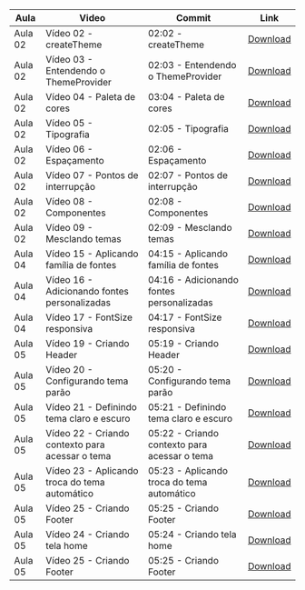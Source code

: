 Aula | Video | Commit | Link
------ | ------ | ------ | ------
Aula 02 | Vídeo 02 - createTheme | 02:02 - createTheme | [Download](https://github.com/arielsardinha/teste/archive/398d3abdbb5a4571be1a82dd179094f14b75ffb0.zip)
Aula 02 | Vídeo 03 - Entendendo o ThemeProvider | 02:03 - Entendendo o ThemeProvider | [Download](https://github.com/arielsardinha/teste/archive/1161960823b6aade257899021edc775021b7fc25.zip)
Aula 02 | Vídeo 04 - Paleta de cores | 03:04 - Paleta de cores | [Download](https://github.com/arielsardinha/teste/archive/efe404b7efb9d32c0625377732f5f93539ef71d3.zip)
Aula 02 | Vídeo 05 - Tipografia | 02:05 - Tipografia | [Download](https://github.com/arielsardinha/teste/archive/e107cd2f210592cc7853532926eb86263ef209fa.zip)
Aula 02 | Vídeo 06 - Espaçamento | 02:06 - Espaçamento | [Download](https://github.com/arielsardinha/teste/archive/bf9df00a29c3673d115968f8781d638876bfacdd.zip)
Aula 02 | Vídeo 07 - Pontos de interrupção | 02:07 - Pontos de interrupção | [Download](https://github.com/arielsardinha/teste/archive/48b23e7bd508d008d41ae24e48a50cc5b69a8086.zip)
Aula 02 | Vídeo 08 - Componentes | 02:08 - Componentes | [Download](https://github.com/arielsardinha/teste/archive/20ac13205421d7e37981a80994fa68e50c221118.zip)
Aula 02 | Vídeo 09 - Mesclando temas | 02:09 - Mesclando temas | [Download](https://github.com/arielsardinha/teste/archive/dffde78a22975a5087bdab09879114f2faed4db3.zip)
Aula 04 | Vídeo 15 - Aplicando família de fontes | 04:15 - Aplicando família de fontes | [Download](https://github.com/arielsardinha/teste/archive/9343f94e8f68126ec7d0171fa1b7574c30e38f15.zip)
Aula 04 | Vídeo 16 - Adicionando fontes personalizadas | 04:16 - Adicionando fontes personalizadas | [Download](https://github.com/arielsardinha/teste/archive/2f4d65d1af7ea4f403921a366a5b8aca20559434.zip)
Aula 04 | Vídeo 17 - FontSize responsiva | 04:17 - FontSize responsiva | [Download](https://github.com/arielsardinha/teste/archive/ec12947a86b7e4eae36fb0d147a7189580cb6ce0.zip)
Aula 05 | Vídeo 19 - Criando Header | 05:19 - Criando Header | [Download](https://github.com/arielsardinha/teste/archive/10870227b70312dea300820aa3cbac49ae15599a.zip)
Aula 05 | Vídeo 20 - Configurando tema parão | 05:20 - Configurando tema parão | [Download](https://github.com/arielsardinha/teste/archive/2ccc8137fcd8e8490549b5b21b9b5049a2f4f144.zip)
Aula 05 | Vídeo 21 - Definindo tema claro e escuro | 05:21 - Definindo tema claro e escuro | [Download](https://github.com/arielsardinha/teste/archive/b571230a6f44d0323ca90c0a40f41a4ddc8f60ea.zip)
Aula 05 | Vídeo 22 - Criando contexto para acessar o tema | 05:22 - Criando contexto para acessar o tema | [Download](https://github.com/arielsardinha/teste/archive/6b09fca0d3ceb1f19e20dfd03586e4f5891ce11d.zip)
Aula 05 | Vídeo 23 - Aplicando troca do tema automático | 05:23 - Aplicando troca do tema automático | [Download](https://github.com/arielsardinha/teste/archive/8e915d42b2e4e09e61b4a9aa7a23f7c7b88adb46.zip)
Aula 05 | Vídeo 25 - Criando Footer | 05:25 - Criando Footer | [Download](https://github.com/arielsardinha/teste/archive/d10e2fecbfbcbf696727ef94cd1b904d3f717357.zip)
Aula 05 | Vídeo 24 - Criando tela home | 05:24 - Criando tela home | [Download](https://github.com/arielsardinha/teste/archive/5a3db3b86b600395d8113a577571d58481e6a96d.zip)
Aula 05 | Vídeo 25 - Criando Footer | 05:25 - Criando Footer | [Download](https://github.com/arielsardinha/teste/archive/360281bbc4e74d26a3cb86abdd1973f8b4a2d24d.zip)

